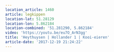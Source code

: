 ```yaml
---
location_article: 1460
article: legkippen
location-lat: 51.28129
location-lon: 5.862184
location-combined: '51.281290, 5.862184'
video: 'https://youtu.be/eu7O_ArN3gg'
title: 'Heythuysen | Hollander 1 | Kooi-eieren'
article-date: '2017-12-19 21:24:22'
---
```

